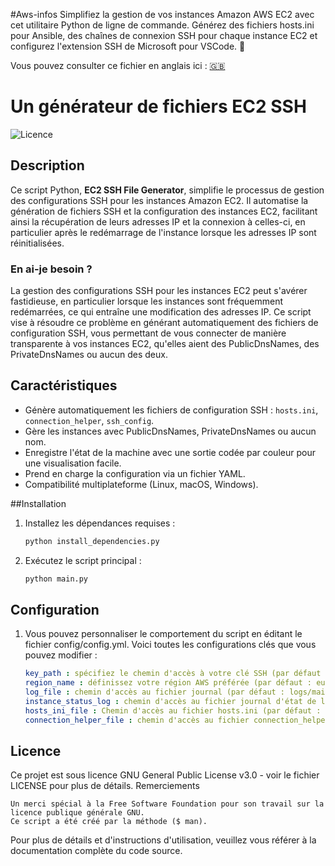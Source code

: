 #Aws-infos
Simplifiez la gestion de vos instances Amazon AWS EC2 avec cet utilitaire Python de ligne de commande. Générez des fichiers hosts.ini pour Ansible, des chaînes de connexion SSH pour chaque instance EC2 et configurez l'extension SSH de Microsoft pour VSCode. 🚀

Vous pouvez consulter ce fichier en anglais ici : [🇬🇧](https://github.com/Mohamed-Benguerraiche/aws-infos/blob/main/i18/readmes/Readme_fr.md)

# Un générateur de fichiers EC2 SSH

![Licence](https://img.shields.io/badge/license-GNU%20GPL%20v3-blue)

## Description

Ce script Python, **EC2 SSH File Generator**, simplifie le processus de gestion des configurations SSH pour les instances Amazon EC2. Il automatise la génération de fichiers SSH et la configuration des instances EC2, facilitant ainsi la récupération de leurs adresses IP et la connexion à celles-ci, en particulier après le redémarrage de l'instance lorsque les adresses IP sont réinitialisées.

### En ai-je besoin ?

La gestion des configurations SSH pour les instances EC2 peut s'avérer fastidieuse, en particulier lorsque les instances sont fréquemment redémarrées, ce qui entraîne une modification des adresses IP. Ce script vise à résoudre ce problème en générant automatiquement des fichiers de configuration SSH, vous permettant de vous connecter de manière transparente à vos instances EC2, qu'elles aient des PublicDnsNames, des PrivateDnsNames ou aucun des deux.

## Caractéristiques

- Génère automatiquement les fichiers de configuration SSH : `hosts.ini`, `connection_helper`, `ssh_config`.
- Gère les instances avec PublicDnsNames, PrivateDnsNames ou aucun nom.
- Enregistre l'état de la machine avec une sortie codée par couleur pour une visualisation facile.
- Prend en charge la configuration via un fichier YAML.
- Compatibilité multiplateforme (Linux, macOS, Windows).

##Installation

1. Installez les dépendances requises :

   ```bash
   python install_dependencies.py

2. Exécutez le script principal :
    ```bash
    python main.py

## Configuration

1. Vous pouvez personnaliser le comportement du script en éditant le fichier config/config.yml. Voici toutes les configurations clés que vous pouvez modifier :

    ```yaml
    key_path : spécifiez le chemin d'accès à votre clé SSH (par défaut : .ssh/aws.pem).
    region_name : définissez votre région AWS préférée (par défaut : eu-west-3).
    log_file : chemin d'accès au fichier journal (par défaut : logs/main_log.log).
    instance_status_log : chemin d'accès au fichier journal d'état de l'instance (par défaut : logs/instance_status.log).
    hosts_ini_file : Chemin d'accès au fichier hosts.ini (par défaut : files/hosts.ini).
    connection_helper_file : chemin d'accès au fichier connection_helper (par défaut : files/connection_helper).


## Licence

Ce projet est sous licence GNU General Public License v3.0 - voir le fichier LICENSE pour plus de détails.
Remerciements

    Un merci spécial à la Free Software Foundation pour son travail sur la licence publique générale GNU.
    Ce script a été créé par la méthode ($ man).

Pour plus de détails et d'instructions d'utilisation, veuillez vous référer à la documentation complète du code source.